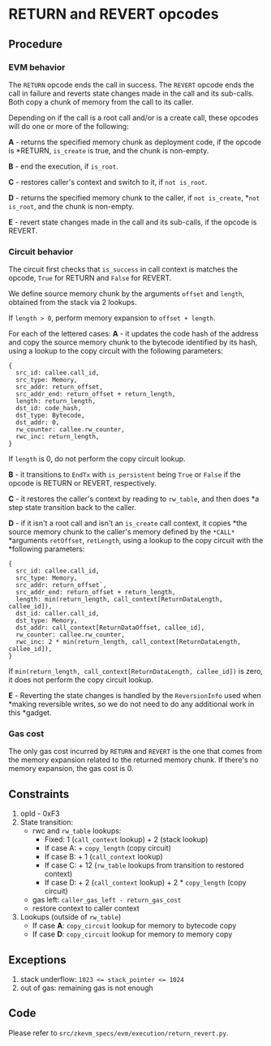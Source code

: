 # RETURN and REVERT opcodes

## Procedure

### EVM behavior

The `RETURN` opcode ends the call in success. The `REVERT` opcode ends the call
in failure and reverts state changes made in the call and its sub-calls. Both
copy a chunk of memory from the call to its caller.

Depending on if the call is a root call and/or is a create call, these opcodes
will do one or more of the following:

**A** - returns the specified memory chunk as deployment code, if the opcode is
*RETURN, `is_create` is true, and the chunk is non-empty.

**B** - end the execution, if `is_root`.

**C** - restores caller's context and switch to it, if `not is_root`.

**D** - returns the specified memory chunk to the caller, if `not is_create`,
*`not is_root`, and the chunk is non-empty.

**E** - revert state changes made in the call and its sub-calls, if the opcode
is REVERT.

### Circuit behavior

The circuit first checks that `is_success` in call context is matches the
opcode, `True` for RETURN and `False` for REVERT.

We define source memory chunk by the arguments `offset` and `length`, obtained
from the stack via 2 lookups.

If `length > 0`, perform memory expansion to `offset + length`.

For each of the lettered cases:
**A** - it updates the code hash of the address and copy the source memory chunk
to the bytecode identified by its hash, using a lookup to the copy circuit with
the following parameters:
```
{
  src_id: callee.call_id,
  src_type: Memory,
  src_addr: return_offset,
  src_addr_end: return_offset + return_length,
  length: return_length,
  dst_id: code_hash,
  dst_type: Bytecode,
  dst_addr: 0,
  rw_counter: callee.rw_counter,
  rwc_inc: return_length,
}
```
If `length` is 0, do not perform the copy circuit lookup.

**B** - it transitions to `EndTx` with `is_persistent` being `True` or `False`
if the opcode is RETURN or REVERT, respectively.

**C** - it restores the caller's context by reading to `rw_table`, and then does
*a step state transition back to the caller.

**D** - if it isn't a root call and isn't an `is_create` call context, it copies
*the source memory chunk to the caller's memory defined by the `*CALL*`
*arguments `retOffset`, `retLength`, using a lookup to the copy circuit with the
*following parameters:
```
{
  src_id: callee.call_id,
  src_type: Memory,
  src_addr: return_offset`,
  src_addr_end: return_offset + return_length,
  length: min(return_length, call_context[ReturnDataLength, callee_id]),
  dst_id: caller.call_id,
  dst_type: Memory,
  dst_addr: call_context[ReturnDataOffset, callee_id],
  rw_counter: callee.rw_counter,
  rwc_inc: 2 * min(return_length, call_context[ReturnDataLength, callee_id]),
}
```
If `min(return_length, call_context[ReturnDataLength, callee_id])` is zero, it
does not perform the copy circuit lookup.

**E** - Reverting the state changes is handled by the `ReversionInfo` used when
*making reversible writes, so we do not need to do any additional work in this
*gadget.


### Gas cost

The only gas cost incurred by `RETURN` and `REVERT` is the one that comes from
the memory expansion related to the returned memory chunk. If there's no memory
expansion, the gas cost is 0.

## Constraints

1. opId - 0xF3
2. State transition:
    - rwc and `rw_table` lookups:
        - Fixed: 1 (`call_context` lookup) + 2 (stack lookup)
        - If case A: + `copy_length` (copy circuit)
        - If case B: + 1 (`call_context` lookup)
        - If case C: + 12 (`rw_table` lookups from transition to restored context)
        - If case D: + 2 (`call_context` lookup) + 2 * `copy_length` (copy circuit)
    - gas left: `caller_gas_left - return_gas_cost`
    - restore context to caller context
3. Lookups (outside of `rw_table`)
    - If case **A**: `copy_circuit` lookup for memory to bytecode copy
    - If case **D**: `copy_circuit` lookup for memory to memory copy

## Exceptions

1. stack underflow: `1023 <= stack_pointer <= 1024`
2. out of gas: remaining gas is not enough

## Code

Please refer to `src/zkevm_specs/evm/execution/return_revert.py`.
